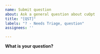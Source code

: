 ```yaml
---
name: Submit question
about: Ask a general question about cuOpt
title: "[QST]"
labels: "? - Needs Triage, question"
assignees: ''

---
```


**What is your question?**
